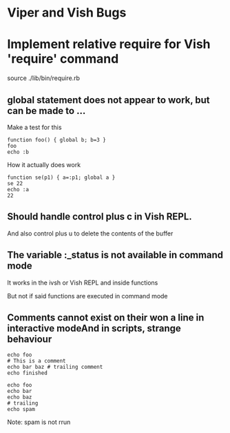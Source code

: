 # Viper and Vish Bugs

# Implement relative require for Vish 'require' command

source ./lib/bin/require.rb


## global statement does not appear to work, but can be made to ...

Make a test for this


```
function foo() { global b; b=3 }
foo
echo :b
```


How it actually does work

```
function se(p1) { a=:p1; global a }
se 22
echo :a
22
```



## Should handle control plus c in Vish REPL.

And also control plus u to delete the contents of the buffer


## The variable :_status is not available in command mode

It works in the ivsh or Vish REPL and inside functions

But not if said functions are executed in command mode


## Comments cannot exist on their won a line in interactive modeAnd in scripts, strange behaviour


```
echo foo
# This is a comment
echo bar baz # trailing comment
echo finished
```


```
echo foo
echo bar
echo baz
# trailing
echo spam
```

Note: spam is not rrun

